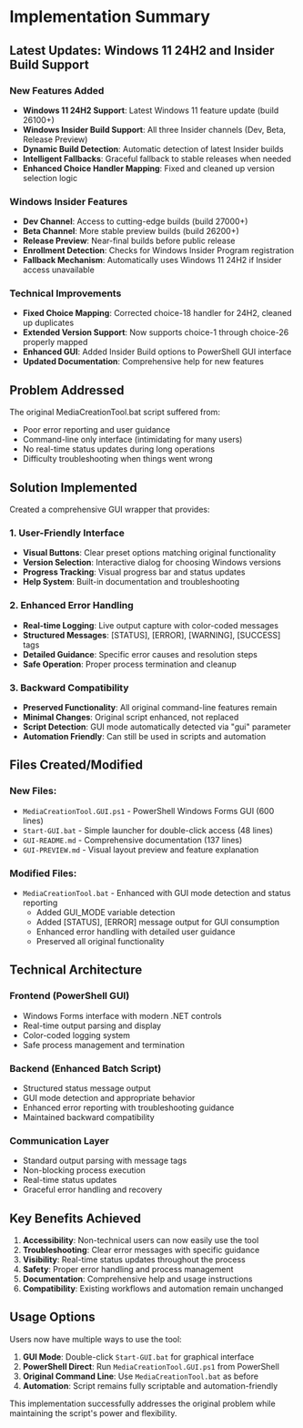 # Implementation Summary

## Latest Updates: Windows 11 24H2 and Insider Build Support

### New Features Added
- **Windows 11 24H2 Support**: Latest Windows 11 feature update (build 26100+)
- **Windows Insider Build Support**: All three Insider channels (Dev, Beta, Release Preview)
- **Dynamic Build Detection**: Automatic detection of latest Insider builds
- **Intelligent Fallbacks**: Graceful fallback to stable releases when needed
- **Enhanced Choice Handler Mapping**: Fixed and cleaned up version selection logic

### Windows Insider Features
- **Dev Channel**: Access to cutting-edge builds (build 27000+)
- **Beta Channel**: More stable preview builds (build 26200+)  
- **Release Preview**: Near-final builds before public release
- **Enrollment Detection**: Checks for Windows Insider Program registration
- **Fallback Mechanism**: Automatically uses Windows 11 24H2 if Insider access unavailable

### Technical Improvements
- **Fixed Choice Mapping**: Corrected choice-18 handler for 24H2, cleaned up duplicates
- **Extended Version Support**: Now supports choice-1 through choice-26 properly mapped
- **Enhanced GUI**: Added Insider Build options to PowerShell GUI interface
- **Updated Documentation**: Comprehensive help for new features

## Problem Addressed
The original MediaCreationTool.bat script suffered from:
- Poor error reporting and user guidance
- Command-line only interface (intimidating for many users)  
- No real-time status updates during long operations
- Difficulty troubleshooting when things went wrong

## Solution Implemented
Created a comprehensive GUI wrapper that provides:

### 1. User-Friendly Interface
- **Visual Buttons**: Clear preset options matching original functionality
- **Version Selection**: Interactive dialog for choosing Windows versions
- **Progress Tracking**: Visual progress bar and status updates
- **Help System**: Built-in documentation and troubleshooting

### 2. Enhanced Error Handling  
- **Real-time Logging**: Live output capture with color-coded messages
- **Structured Messages**: [STATUS], [ERROR], [WARNING], [SUCCESS] tags
- **Detailed Guidance**: Specific error causes and resolution steps
- **Safe Operation**: Proper process termination and cleanup

### 3. Backward Compatibility
- **Preserved Functionality**: All original command-line features remain
- **Minimal Changes**: Original script enhanced, not replaced
- **Script Detection**: GUI mode automatically detected via "gui" parameter
- **Automation Friendly**: Can still be used in scripts and automation

## Files Created/Modified

### New Files:
- `MediaCreationTool.GUI.ps1` - PowerShell Windows Forms GUI (600 lines)
- `Start-GUI.bat` - Simple launcher for double-click access (48 lines)  
- `GUI-README.md` - Comprehensive documentation (137 lines)
- `GUI-PREVIEW.md` - Visual layout preview and feature explanation

### Modified Files:
- `MediaCreationTool.bat` - Enhanced with GUI mode detection and status reporting
  - Added GUI_MODE variable detection
  - Added [STATUS], [ERROR] message output for GUI consumption
  - Enhanced error handling with detailed user guidance
  - Preserved all original functionality

## Technical Architecture

### Frontend (PowerShell GUI)
- Windows Forms interface with modern .NET controls
- Real-time output parsing and display
- Color-coded logging system
- Safe process management and termination

### Backend (Enhanced Batch Script)  
- Structured status message output
- GUI mode detection and appropriate behavior
- Enhanced error reporting with troubleshooting guidance
- Maintained backward compatibility

### Communication Layer
- Standard output parsing with message tags
- Non-blocking process execution
- Real-time status updates
- Graceful error handling and recovery

## Key Benefits Achieved

1. **Accessibility**: Non-technical users can now easily use the tool
2. **Troubleshooting**: Clear error messages with specific guidance  
3. **Visibility**: Real-time status updates throughout the process
4. **Safety**: Proper error handling and process management
5. **Documentation**: Comprehensive help and usage instructions
6. **Compatibility**: Existing workflows and automation remain unchanged

## Usage Options

Users now have multiple ways to use the tool:

1. **GUI Mode**: Double-click `Start-GUI.bat` for graphical interface
2. **PowerShell Direct**: Run `MediaCreationTool.GUI.ps1` from PowerShell
3. **Original Command Line**: Use `MediaCreationTool.bat` as before
4. **Automation**: Script remains fully scriptable and automation-friendly

This implementation successfully addresses the original problem while maintaining the script's power and flexibility.